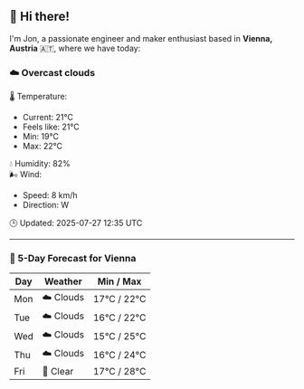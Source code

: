 ## 👋 Hi there!

I'm Jon, a passionate engineer and maker enthusiast based in **Vienna, Austria** 🇦🇹, where we have today:

### ☁️ Overcast clouds 

🌡️ Temperature: 
* Current: 21°C
* Feels like: 21°C
* Min: 19°C 
* Max: 22°C  

💧 Humidity: 82%  
🌬️ Wind: 
* Speed: 8 km/h 
* Direction: W  

🕒 Updated: 2025-07-27 12:35 UTC

---

### 📅 5-Day Forecast for Vienna

| Day | Weather | Min / Max |
|-----|---------|------------|
| Mon | ☁️ Clouds | 17°C / 22°C |
| Tue | ☁️ Clouds | 16°C / 22°C |
| Wed | ☁️ Clouds | 15°C / 25°C |
| Thu | ☁️ Clouds | 16°C / 24°C |
| Fri | 🌙 Clear | 17°C / 28°C |
